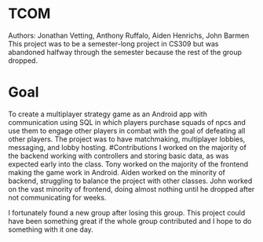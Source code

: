 # TCOM
Authors: Jonathan Vetting, Anthony Ruffalo, Aiden Henrichs, John Barmen
This project was to be a semester-long project in CS309 but was abandoned halfway through the semester because the rest of the
group dropped.
# Goal
To create a multiplayer strategy game as an Android app with communication using SQL in which players purchase squads
of npcs and use them to engage other players in combat with the goal of defeating all other players. The project was to have 
matchmaking, multiplayer lobbies, messaging, and lobby hosting.
#Contributions
I worked on the majority of the backend working with controllers and storing basic data, as was expected early into the class.
Tony worked on the majority of the frontend making the game work in Android.
Aiden worked on the minority of backend, struggling to balance the project with other classes.
John worked on the vast minority of frontend, doing almost nothing until he dropped after not communicating for weeks.

I fortunately found a new group after losing this group.
This project could have been something great if the whole group contributed and I hope to do something with it one day.

